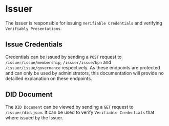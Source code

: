 # Issuer

The Issuer is responsible for issuing `Verifiable Credentials` and verifying `Verifiably Presentations`.

## Issue Credentials

Credentials can be issued by sending a `POST` request to `/issuer/issue/membership`, `/issuer/issue/bpn` and `/issuer/issue/governance` respectively. As these endpoints are protected and can only be used by administrators, this documentation will provide no detailled explanation on these endpoints.

## DID Document

The `DID Document` can be viewed by sending a `GET` request to `/issuer/did.json`. It can be used to verify `Verifiable Credentials` that where issued by the Issuer.

